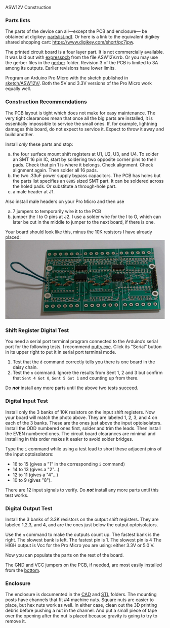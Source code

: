 ﻿ASW12V Construction
    <h3>Parts lists</h3>
    The parts of the device can all&mdash;except the PCB and enclosure&mdash; be obtained at digikey: <a href="partslist.pdf">partslist.pdf</a>.
    Or here is a link to the equivalent digikey shared shopping cart:
    <a href="https://www.digikey.com/short/pc7jpw">https://www.digikey.com/short/pc7jpw</a>.

The printed circuit board is a four layer part. It is not commercially available.
It was laid out with <a href="http://expresspcb.com">expresspcb</a> from the
file ASW12V.rrb. Or you may use the gerber
files in the <a href="gerber">gerber</a> folder. Revision 3 of the PCB is limited to 3A among its outputs.
Earlier revisions have lower limits.
 
 Program an Arduino Pro Micro with the sketch published in <a href="sketch//ASW12V">sketch/ASW12V/</a>. Both the 5V and 3.3V versions of the Pro Micro work equally well. 
    <h3>Construction Recommendations</h3>
The PCB layout is tight which does not make for easy maintenance. The
        very tight clearances mean that once all the big parts
        are installed, it is essentially impossible to
        service the small ones. If, for example, lightning damages this
        board, do not expect to service it. Expect to throw it away
        and build another.
    
Install <i>only</i> these parts and stop:
<ol type="a">
    <li>
        the four surface mount shift registers at U1, U2, U3, and U4. To solder an SMT 16 pin IC, start by
        soldering two opposite corner pins to their pads. Check that pin 1 is where it belongs. Check alignment.
        Check alignment again. Then solder all 16 pads.
    </li>
    <li>the two .33uF power supply bypass capacitors. The PCB has holes but the parts list
    specifies an <code>0805</code> sized SMT part. It can be soldered across the holed pads. Or substitute a through-hole part.</li>
    <li> a male header at J1.</li>
</ol>
Also install male headers on your Pro Micro and then
use
<ol type="a">
    <li> 7 jumpers to temporarily wire it to the PCB</li>
    <li>
        jumper the I to O pins at J2. I use a solder wire
        for the I to O, which can later be cut in the middle
        to jumper to the next board, if there is one.
    </li>
</ol>
Your board should look like this, minus the 10K resistors I have already placed:
<img src='TestConfiguration.jpg' alt='TestConfiguration.jpg' />
<h3>Shift Register Digital Test</h3>
You need a serial port terminal program connected to
the Arduino&#8217;s serial port for the following tests. I recommend
<a href="https://www.chiark.greenend.org.uk/~sgtatham/putty/latest.html">putty.exe</a>.
Click its "Serial" button in its upper right to put it in serial port terminal mode.
<ol>
    <li>
        Test that the
        <code>d</code> command correctly tells you there  is one board in the daisy chain.
    </li>
    <li>
        Test the
        <code>n</code> command. Ignore the results from Sent 1, 2 and 3
        but confirm that <code>Sent 4 Got 0</code>, <code>Sent 5 Got 1</code> and counting up
        from there.
    </li>
</ol>
<p>Do <b><i>not</i></b> install any more parts until the above two tests succeed.</p>

<h3>Digital Input Test</h3>
Install only the 3 banks of 10K resistors on the input
shift registers. Now your board will match the photo above.
They are labeled 1, 2, 3, and 4 on each
of the 3 banks. These are the ones just above the input
optoisolators. Install the ODD numbered ones first, solder
and trim the leads. Then install the EVEN numbered ones.
The circuit board clearances are minimal and installing
in this order makes it easier to avoid solder bridges.
    
Type the <code>i</code> command while using a test lead to
short these adjacent pins of the input optoisolators:
<ul>
    <li>16 to 15 (gives a "1" in the corresponding <code>i</code> command)</li>
    <li>14 to 13 (gives a "2"...)</li>
    <li>12 to 11 (gives a "4"...)</li>
    <li>10 to 9 (gives "8").</li>
</ul>
There are 12 input signals to verify.
Do <b><i>not</i></b> install any more parts until this test works.
    
<h3>Digital Output Test</h3>
   
Install the 3 banks of 3.3K resistors on the output
shift registers. They are labeled 1,2,3, and 4, and are
the ones just below the output optoisolators.

Use the <code>n</code> command to make the outputs count up.
The fastest bank is the right. The slowest bank
is left. The fastest pin is 1. The slowest pin is 4
The HIGH output is Vcc for the Pro Micro you are using:
either 3.3V or 5.0 V.

Now you can populate the parts on the rest of the board.

The GND and VCC jumpers on the PCB, if needed, are most easily installed from the <a href='ASW12V-bottom.pdf'>bottom</a>.

<h3>Enclosure</h3>

The enclosure is documented in the <a href="CAD/">CAD</a> and <a href='STL/'>STL</a> folders.
The mounting posts have channels that fit #4 machine nuts. Square nuts are easier to
place, but hex nuts work as well. In either case, clean out the 3D printing debris before
pushing a nut in the channel. And put a small piece of tape over the opening after the nut
is placed because gravity is going to try to remove it.  
